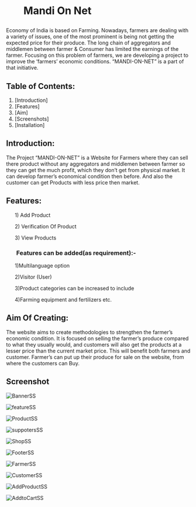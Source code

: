 <h1 textalign="center"><ul>Mandi On Net</ul></h1>
  Economy of India is based on Farming. Nowadays, farmers are dealing with a variety of issues, one of the most prominent is being not getting the expected price for their produce. 
  The long chain of aggregators and middlemen between  farmer  &  Consumer  has limited the earnings of the farmer. 
  Focusing on this problem of farmers, we are developing a project to improve the ‘farmers’ economic conditions. “MANDI-ON-NET” is a part of that initiative.

## Table of Contents:
1) [Introduction]
2) [Features]
3) [Aim]
4) [Screenshots]
5) [Installation]

## Introduction:
   The Project “MANDI-ON-NET” is a Website for Farmers where they can sell there product without any aggregators and middlemen between  farmer so they can get the much profit, which they    don’t get from physical market. It can develop farmer’s economical condition then before. And also the customer can get Products with less price then market.

## Features:
  <ol> 1) Add Product</ol>
  <ol> 2) Verification Of Product</ol>
  <ol> 3) View Products</ol>

  <h3><b><ul>Features can be added(as requirement):-</ul></b></h3>

  <ol> 1)Multilanguage option</ol>
  <ol> 2)Visitor (User)</ol>
  <ol> 3)Product categories can be increased to include</ol> 
  <ol> 4)Farming equipment and fertilizers etc.</ol>

## Aim Of Creating:
   The  website aims to create methodologies to strengthen the farmer’s economic condition.
   It is focused on selling the farmer’s produce compared to what they usually would, and customers will also get the products at a lesser  price than the current market price. 
   This will benefit both farmers and customer. Farmer’s can put up their produce for sale on the website, from where the customers can Buy.

## Screenshot

![BannerSS](https://github.com/Safinadaf/MandiOnNet/assets/161799539/5bc3b962-2c59-46cb-8ff0-786513a98121)

![featureSS](https://github.com/Safinadaf/MandiOnNet/assets/161799539/9e4d4828-5564-477a-8b7c-ed40c206a581)

![ProductSS](https://github.com/Safinadaf/MandiOnNet/assets/161799539/1fa22ad1-5b90-4118-a89c-5d332feffd94)

![suppotersSS](https://github.com/Safinadaf/MandiOnNet/assets/161799539/43ed193c-d23c-4aa8-9a05-8af948c0b7ad)

![ShopSS](https://github.com/Safinadaf/MandiOnNet/assets/161799539/d84582d4-677f-401a-b009-2ba05c34199d)

![FooterSS](https://github.com/Safinadaf/MandiOnNet/assets/161799539/a1cf52be-ed55-4bd3-a052-9e0a96193df6)

![FarmerSS](https://github.com/Safinadaf/MandiOnNet/assets/161799539/ecb48afa-4398-452f-8292-b92e3738caed) 

![CustomerSS](https://github.com/Safinadaf/MandiOnNet/assets/161799539/fe0a2793-06bc-454c-aacb-587dd944c12f)

![AddProductSS](https://github.com/Safinadaf/MandiOnNet/assets/161799539/4a2ec350-b245-43c0-9815-102c4a5bdb80)

![AddtoCartSS](https://github.com/Safinadaf/MandiOnNet/assets/161799539/5f099f75-3457-44bf-9622-5e39b02ac7e0)


##
